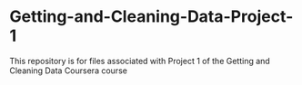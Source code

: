 Getting-and-Cleaning-Data-Project-1
===================================

This repository is for files associated with Project 1 of the Getting and Cleaning Data Coursera course
